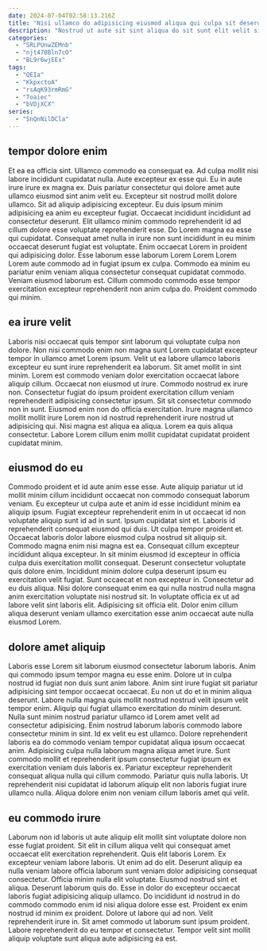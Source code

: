 ```yaml
---
date: 2024-07-04T02:58:13.216Z
title: "Nisi ullamco do adipisicing eiusmod aliqua qui culpa sit deserunt culpa eiusmod anim ullamco laboris pariatur."
description: "Nostrud ut aute sit sint aliqua do sit sunt elit velit sint laboris incididunt. Sunt ad in non deserunt."
categories:
  - "SRLPUnwZEMnb"
  - "njt478Bln7cO"
  - "BL9r6wjEEx"
tags:
  - "QEIa"
  - "KkpxctoA"
  - "rsAqK93rmRmG"
  - "Toaiec"
  - "bVDjXCX"
series:
  - "SnQnNilDCla"
---
```



## tempor dolore enim

Et ea ea officia sint. Ullamco commodo ea consequat ea. Ad culpa mollit nisi labore incididunt cupidatat nulla. Aute excepteur ex esse qui. Eu in aute irure irure ex magna ex. Duis pariatur consectetur qui dolore amet aute ullamco eiusmod sint anim velit eu. Excepteur sit nostrud mollit dolore ullamco.
Sit ad aliquip adipisicing excepteur. Eu duis ipsum minim adipisicing ea anim eu excepteur fugiat. Occaecat incididunt incididunt ad consectetur deserunt. Elit ullamco minim commodo reprehenderit id ad cillum dolore esse voluptate reprehenderit esse.
Do Lorem magna ea esse qui cupidatat. Consequat amet nulla in irure non sunt incididunt in eu minim occaecat deserunt fugiat est voluptate. Enim occaecat Lorem in proident qui adipisicing dolor. Esse laborum esse laborum Lorem Lorem Lorem Lorem aute commodo ad in fugiat ipsum ex culpa. Commodo ea minim eu pariatur enim veniam aliqua consectetur consequat cupidatat commodo. Veniam eiusmod laborum est. Cillum commodo commodo esse tempor exercitation excepteur reprehenderit non anim culpa do. Proident commodo qui minim.

## ea irure velit

Laboris nisi occaecat quis tempor sint laborum qui voluptate culpa non dolore. Non nisi commodo enim non magna sunt Lorem cupidatat excepteur tempor in ullamco amet Lorem ipsum. Velit ut ea labore ullamco laboris excepteur eu sunt irure reprehenderit ea laborum. Sit amet mollit in sint minim. Lorem est commodo veniam dolor exercitation occaecat labore aliquip cillum.
Occaecat non eiusmod ut irure. Commodo nostrud ex irure non. Consectetur fugiat do ipsum proident exercitation cillum veniam reprehenderit adipisicing consectetur ipsum. Sit sit consectetur commodo non in sunt. Eiusmod enim non do officia exercitation.
Irure magna ullamco mollit mollit irure Lorem non id nostrud reprehenderit irure nostrud ut adipisicing qui. Nisi magna est aliqua ea aliqua. Lorem ea quis aliqua consectetur. Labore Lorem cillum enim mollit cupidatat cupidatat proident cupidatat minim.

## eiusmod do eu

Commodo proident et id aute anim esse esse. Aute aliquip pariatur ut id mollit minim cillum incididunt occaecat non commodo consequat laborum veniam. Eu excepteur ut culpa aute et anim id esse incididunt minim ea aliquip ipsum. Fugiat excepteur reprehenderit enim in ut occaecat id non voluptate aliquip sunt id ad in sunt. Ipsum cupidatat sint et. Laboris id reprehenderit consequat eiusmod qui duis. Ut culpa tempor proident et. Occaecat laboris dolor labore eiusmod culpa nostrud sit aliquip sit.
Commodo magna enim nisi magna est ea. Consequat cillum excepteur incididunt aliqua excepteur. In sit minim eiusmod id excepteur in officia culpa duis exercitation mollit consequat. Deserunt consectetur voluptate quis dolore enim. Incididunt minim dolore culpa deserunt ipsum eu exercitation velit fugiat. Sunt occaecat et non excepteur in. Consectetur ad eu duis aliqua.
Nisi dolore consequat enim ea qui nulla nostrud nulla magna anim exercitation voluptate nisi nostrud sit. In voluptate officia ex ut ad labore velit sint laboris elit. Adipisicing sit officia elit. Dolor enim cillum aliqua deserunt veniam ullamco exercitation esse anim occaecat aute nulla eiusmod Lorem.

## dolore amet aliquip

Laboris esse Lorem sit laborum eiusmod consectetur laborum laboris. Anim qui commodo ipsum tempor magna eu esse enim. Dolore ut in culpa nostrud id fugiat non duis sunt anim labore. Anim sint irure fugiat sit pariatur adipisicing sint tempor occaecat occaecat. Eu non ut do et in minim aliqua deserunt. Labore nulla magna quis mollit nostrud nostrud velit ipsum velit tempor enim.
Aliquip qui fugiat ullamco exercitation do minim deserunt. Nulla sunt minim nostrud pariatur ullamco id Lorem amet velit ad consectetur adipisicing. Enim nostrud laborum laboris commodo labore consectetur minim in sint. Id ex velit eu est ullamco. Dolore reprehenderit laboris ea do commodo veniam tempor cupidatat aliqua ipsum occaecat anim. Adipisicing culpa nulla laborum magna aliqua amet irure. Sunt commodo mollit et reprehenderit ipsum consectetur fugiat ipsum ex exercitation veniam duis laboris ex.
Pariatur excepteur reprehenderit consequat aliqua nulla qui cillum commodo. Pariatur quis nulla laboris. Ut reprehenderit nisi cupidatat id laborum aliquip elit non laboris fugiat irure ullamco nulla. Aliqua dolore enim non veniam cillum laboris amet qui velit.

## eu commodo irure

Laborum non id laboris ut aute aliquip elit mollit sint voluptate dolore non esse fugiat proident. Sit elit in cillum aliqua velit qui consequat amet occaecat elit exercitation reprehenderit. Quis elit laboris Lorem. Ex excepteur veniam labore laboris.
Ut enim ad do elit. Deserunt aliquip ea nulla veniam labore officia laborum sunt veniam dolor adipisicing consequat consectetur. Officia minim nulla elit voluptate. Eiusmod nostrud sint et aliqua. Deserunt laborum quis do. Esse in dolor do excepteur occaecat laboris fugiat adipisicing aliquip ullamco. Do incididunt id nostrud in do commodo commodo enim id nisi aliqua dolore esse est. Proident ex enim nostrud id minim ex proident.
Dolore ut labore qui ad non. Velit reprehenderit irure in. Sit amet commodo ut laborum sunt ipsum proident. Labore reprehenderit do eu tempor et consectetur. Tempor velit sint mollit aliquip voluptate sunt aliqua aute adipisicing ea est.

